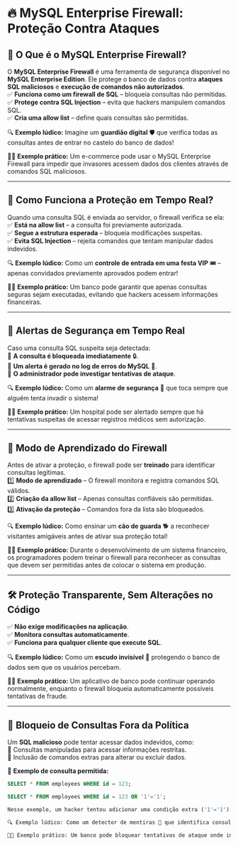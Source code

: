 # 🔥 MySQL Enterprise Firewall: Proteção Contra Ataques  

## 📌 O Que é o MySQL Enterprise Firewall?  
O **MySQL Enterprise Firewall** é uma ferramenta de segurança disponível no **MySQL Enterprise Edition**. Ele protege o banco de dados contra **ataques SQL maliciosos** e **execução de comandos não autorizados**.  
✅ **Funciona como um firewall de SQL** – bloqueia consultas não permitidas.  
✅ **Protege contra SQL Injection** – evita que hackers manipulem comandos SQL.  
✅ **Cria uma allow list** – define quais consultas são permitidas.  

🔍 **Exemplo lúdico:** Imagine um **guardião digital** 🛡️ que verifica todas as consultas antes de entrar no castelo do banco de dados!  

👨‍💻 **Exemplo prático:** Um e-commerce pode usar o MySQL Enterprise Firewall para impedir que invasores acessem dados dos clientes através de comandos SQL maliciosos.  

---

## 🔎 Como Funciona a Proteção em Tempo Real?  
Quando uma consulta SQL é enviada ao servidor, o firewall verifica se ela:  
✅ **Está na allow list** – a consulta foi previamente autorizada.  
✅ **Segue a estrutura esperada** – bloqueia modificações suspeitas.  
✅ **Evita SQL Injection** – rejeita comandos que tentam manipular dados indevidos.  

🔍 **Exemplo lúdico:** Como um **controle de entrada em uma festa VIP** 🎟️ – apenas convidados previamente aprovados podem entrar!  

👨‍💻 **Exemplo prático:** Um banco pode garantir que apenas consultas seguras sejam executadas, evitando que hackers acessem informações financeiras.  

---

## 🚨 Alertas de Segurança em Tempo Real  
Caso uma consulta SQL suspeita seja detectada:  
🔹 **A consulta é bloqueada imediatamente** 🔒.  
🔹 **Um alerta é gerado no log de erros do MySQL** 📜.  
🔹 **O administrador pode investigar tentativas de ataque**.  

🔍 **Exemplo lúdico:** Como um **alarme de segurança** 🚨 que toca sempre que alguém tenta invadir o sistema!  

👨‍💻 **Exemplo prático:** Um hospital pode ser alertado sempre que há tentativas suspeitas de acessar registros médicos sem autorização.  

---

## 🎯 Modo de Aprendizado do Firewall  
Antes de ativar a proteção, o firewall pode ser **treinado** para identificar consultas legítimas.  
1️⃣ **Modo de aprendizado** – O firewall monitora e registra comandos SQL válidos.  
2️⃣ **Criação da allow list** – Apenas consultas confiáveis são permitidas.  
3️⃣ **Ativação da proteção** – Comandos fora da lista são bloqueados.  

🔍 **Exemplo lúdico:** Como ensinar um **cão de guarda** 🐕 a reconhecer visitantes amigáveis antes de ativar sua proteção total!  

👨‍💻 **Exemplo prático:** Durante o desenvolvimento de um sistema financeiro, os programadores podem treinar o firewall para reconhecer as consultas que devem ser permitidas antes de colocar o sistema em produção.  

---

## 🛠️ Proteção Transparente, Sem Alterações no Código  
✅ **Não exige modificações na aplicação**.  
✅ **Monitora consultas automaticamente**.  
✅ **Funciona para qualquer cliente que execute SQL**.  

🔍 **Exemplo lúdico:** Como um **escudo invisível** 🏰 protegendo o banco de dados sem que os usuários percebam.  

👨‍💻 **Exemplo prático:** Um aplicativo de banco pode continuar operando normalmente, enquanto o firewall bloqueia automaticamente possíveis tentativas de fraude.  

---

## 🚫 Bloqueio de Consultas Fora da Política  
Um **SQL malicioso** pode tentar acessar dados indevidos, como:  
🔹 Consultas manipuladas para acessar informações restritas.  
🔹 Inclusão de comandos extras para alterar ou excluir dados.  

🔹 **Exemplo de consulta permitida:**  
```sql
SELECT * FROM employees WHERE id = 123;

SELECT * FROM employees WHERE id = 123 OR '1'='1';

Nesse exemplo, um hacker tentou adicionar uma condição extra ('1'='1'), o que poderia liberar dados não autorizados.

🔍 Exemplo lúdico: Como um detector de mentiras 🤥 que identifica consultas manipuladas antes que causem problemas!

👨‍💻 Exemplo prático: Um banco pode bloquear tentativas de ataque onde invasores tentam acessar todas as contas sem permissão, garantindo segurança total.
